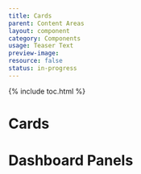 ```yaml
---
title: Cards
parent: Content Areas
layout: component
category: Components
usage: Teaser Text
preview-image:
resource: false
status: in-progress
---
```


{% include toc.html %}

# Cards

# Dashboard Panels
